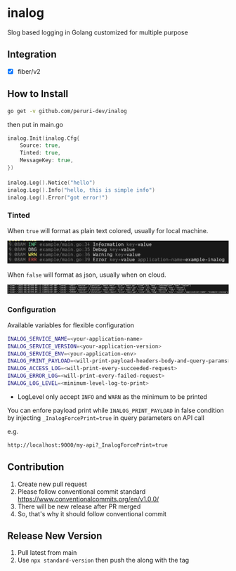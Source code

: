 # inalog

Slog based logging in Golang customized for multiple purpose

## Integration

- [x] fiber/v2

## How to Install

```bash
go get -v github.com/peruri-dev/inalog
```

then put in main.go

```go
inalog.Init(inalog.Cfg{
    Source: true,
    Tinted: true,
    MessageKey: true,
})

inalog.Log().Notice("hello")
inalog.Log().Info("hello, this is simple info")
inalog.Log().Error("got error!")
```

### Tinted

When `true` will format as plain text colored, usually for local machine.

![INAlog Tinted](./docs/inalog-tinted.png)

When `false` will format as json, usually when on cloud.

![INAlog JSON](./docs/inalog-json.png)

### Configuration

Available variables for flexible configuration

```bash
INALOG_SERVICE_NAME=<your-application-name>
INALOG_SERVICE_VERSION=<your-application-version>
INALOG_SERVICE_ENV=<your-application-env>
INALOG_PRINT_PAYLOAD=<will-print-payload-headers-body-and-query-params>
INALOG_ACCESS_LOG=<will-print-every-succeeded-request>
INALOG_ERROR_LOG=<will-print-every-failed-request>
INALOG_LOG_LEVEL=<minimum-level-log-to-print> 
```

- LogLevel only accept `INFO` and `WARN` as the minimum to be printed

You can enfore payload print while `INALOG_PRINT_PAYLOAD` in false condition by injecting `_InalogForcePrint=true` in query parameters on API call

e.g.

```bash
http://localhost:9000/my-api?_InalogForcePrint=true
```

## Contribution

1. Create new pull request
2. Please follow conventional commit standard <https://www.conventionalcommits.org/en/v1.0.0/>
3. There will be new release after PR merged
4. So, that's why it should follow conventional commit

## Release New Version

1. Pull latest from main
2. Use `npx standard-version` then push the along with the tag
